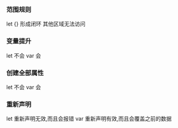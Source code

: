 ### 范围规则
let {} 形成闭环 其他区域无法访问

### 变量提升
let 不会
var 会

### 创建全部属性
let 不会
var 会

### 重新声明
let 重新声明无效,而且会报错
var 重新声明有效,而且会覆盖之前的数据

